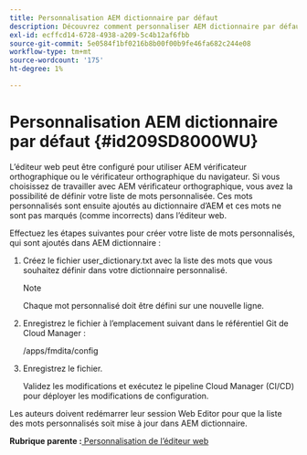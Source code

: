 ```yaml
---
title: Personnalisation AEM dictionnaire par défaut
description: Découvrez comment personnaliser AEM dictionnaire par défaut
exl-id: ecffcd14-6728-4938-a209-5c4b12af6fbb
source-git-commit: 5e0584f1bf0216b8b00f00b9fe46fa682c244e08
workflow-type: tm+mt
source-wordcount: '175'
ht-degree: 1%

---
```


# Personnalisation AEM dictionnaire par défaut {#id209SD8000WU}

L’éditeur web peut être configuré pour utiliser AEM vérificateur orthographique ou le vérificateur orthographique du navigateur. Si vous choisissez de travailler avec AEM vérificateur orthographique, vous avez la possibilité de définir votre liste de mots personnalisée. Ces mots personnalisés sont ensuite ajoutés au dictionnaire d’AEM et ces mots ne sont pas marqués \(comme incorrects\) dans l’éditeur web.

Effectuez les étapes suivantes pour créer votre liste de mots personnalisés, qui sont ajoutés dans AEM dictionnaire :

1. Créez le fichier user\_dictionary.txt avec la liste des mots que vous souhaitez définir dans votre dictionnaire personnalisé.

   >[!NOTE]
   >
   > Chaque mot personnalisé doit être défini sur une nouvelle ligne.

1. Enregistrez le fichier à l’emplacement suivant dans le référentiel Git de Cloud Manager :

   /apps/fmdita/config

1. Enregistrez le fichier.

   Validez les modifications et exécutez le pipeline Cloud Manager \(CI/CD\) pour déployer les modifications de configuration.


Les auteurs doivent redémarrer leur session Web Editor pour que la liste des mots personnalisés soit mise à jour dans AEM dictionnaire.

**Rubrique parente :**[ Personnalisation de l’éditeur web](conf-web-editor.md)
